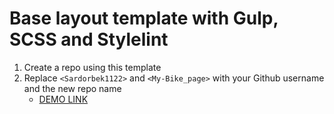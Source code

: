 # Base layout template with Gulp, SCSS and Stylelint
1. Create a repo using this template
1. Replace `<Sardorbek1122>` and `<My-Bike_page>` with your Github username and the new repo name
    - [DEMO LINK](https://Sardorbek1122.github.io/<My-Bike_page>/)
